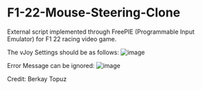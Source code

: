 # F1-22-Mouse-Steering-Clone
External script implemented through FreePIE (Programmable Input Emulator) for F1 22 racing video game.

The vJoy Settings should be as follows:
![image](https://user-images.githubusercontent.com/103757105/229263387-fafd929e-ae11-4d1e-86ac-a91dd5b073c0.png)

Error Message can be ignored:
![image](https://user-images.githubusercontent.com/103757105/229263412-333acb3f-1099-41b1-bcf0-a0c97569df6b.png)

Credit: Berkay Topuz
